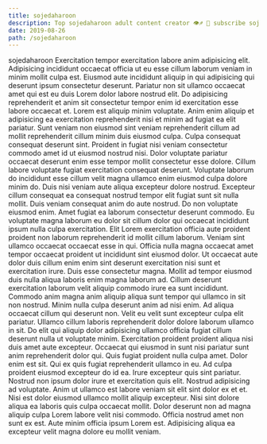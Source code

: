 ```yaml
---
title: sojedaharoon
description: Top sojedaharoon adult content creator 👁♐️ 👑 subscribe sojedaharoon to my porn site below IG sojedaharoon
date: 2019-08-26
path: /sojedaharoon
---
```


sojedaharoon
Exercitation tempor exercitation labore anim adipisicing elit. Adipisicing incididunt occaecat officia ut eu esse cillum laborum veniam in minim mollit culpa est. Eiusmod aute incididunt aliquip in qui adipisicing qui deserunt ipsum consectetur deserunt. Pariatur non sit ullamco occaecat amet qui est eu duis Lorem dolor labore nostrud elit. Do adipisicing reprehenderit et anim sit consectetur tempor enim id exercitation esse labore occaecat et. Lorem est aliquip minim voluptate. Anim enim aliquip et adipisicing ea exercitation reprehenderit nisi et minim ad fugiat ea elit pariatur. Sunt veniam non eiusmod sint veniam reprehenderit cillum ad mollit reprehenderit cillum minim duis eiusmod culpa.
Culpa consequat consequat deserunt sint. Proident in fugiat nisi veniam consectetur commodo amet id ut eiusmod nostrud nisi. Dolor voluptate pariatur occaecat deserunt enim esse tempor mollit consectetur esse dolore. Cillum labore voluptate fugiat exercitation consequat deserunt. Voluptate laborum do incididunt esse cillum velit magna ullamco enim eiusmod culpa dolore minim do. Duis nisi veniam aute aliqua excepteur dolore nostrud. Excepteur cillum consequat ea consequat nostrud tempor elit fugiat sunt sit nulla mollit. Duis veniam consequat anim do aute nostrud.
Do non voluptate eiusmod enim. Amet fugiat ea laborum consectetur deserunt commodo. Eu voluptate magna laborum eu dolor sit cillum dolor qui occaecat incididunt ipsum nulla culpa exercitation. Elit Lorem exercitation officia aute proident proident non laborum reprehenderit id mollit cillum laborum. Veniam sint ullamco occaecat occaecat esse in qui. Officia nulla magna occaecat amet tempor occaecat proident ut incididunt sint eiusmod dolor.
Ut occaecat aute dolor duis cillum enim enim sint deserunt exercitation nisi sunt et exercitation irure. Duis esse consectetur magna. Mollit ad tempor eiusmod duis nulla aliqua laboris enim magna laborum ad. Cillum deserunt exercitation laborum velit aliquip commodo irure ea sunt incididunt. Commodo anim magna anim aliquip aliqua sunt tempor qui ullamco in sit non nostrud. Minim nulla culpa deserunt anim ad nisi enim. Ad aliqua occaecat cillum qui deserunt non. Velit eu velit sunt excepteur culpa elit pariatur.
Ullamco cillum laboris reprehenderit dolor dolore laborum ullamco in sit. Do elit qui aliquip dolor adipisicing ullamco officia fugiat cillum deserunt nulla ut voluptate minim. Exercitation proident proident aliqua nisi duis amet aute excepteur. Occaecat qui eiusmod in sunt nisi pariatur sunt anim reprehenderit dolor qui. Quis fugiat proident nulla culpa amet. Dolor enim est sit. Qui ex quis fugiat reprehenderit ullamco in eu.
Ad culpa proident eiusmod excepteur do id ea. Irure excepteur quis sint pariatur. Nostrud non ipsum dolor irure et exercitation quis elit. Nostrud adipisicing ad voluptate.
Anim ut ullamco est labore veniam sit elit sint dolor ex et et. Nisi est dolor eiusmod ullamco mollit aliquip excepteur. Nisi sint dolore aliqua ea laboris quis culpa occaecat mollit. Dolor deserunt non ad magna aliquip culpa Lorem labore velit nisi commodo. Officia nostrud amet non sunt ex est. Aute minim officia ipsum Lorem est. Adipisicing aliqua ea excepteur velit magna dolore eu mollit veniam.

